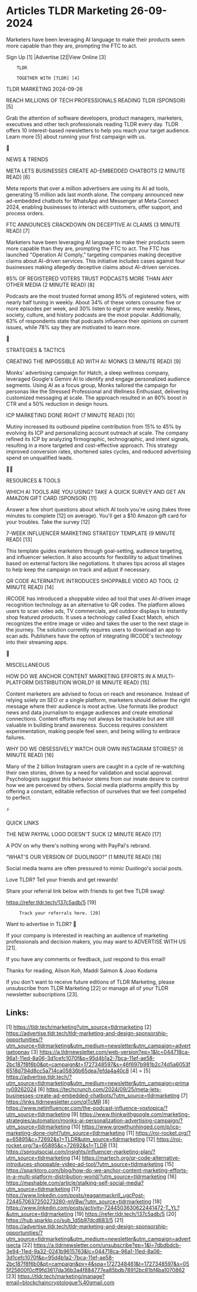 # Articles TLDR Marketing 26-09-2024

Marketers have been leveraging AI language to make their products seem
more capable than they are, prompting the FTC to act.  

 Sign Up [1] |Advertise [2]|View Online [3] 

		TLDR 

		TOGETHER WITH [TLDR] [4]

TLDR MARKETING 2024-09-26

 REACH MILLIONS OF TECH PROFESSIONALS READING TLDR (SPONSOR) [5] 

 Grab the attention of software developers, product managers,
marketers, executives and other tech professionals reading TLDR every
day. TLDR offers 10 interest-based newsletters to help you reach your
target audience. Learn more [5] about running your first campaign with
us. 

📱 

NEWS & TRENDS

 META LETS BUSINESSES CREATE AD-EMBEDDED CHATBOTS (2 MINUTE READ) [6] 

 Meta reports that over a million advertisers are using its AI ad
tools, generating 15 million ads last month alone. The company
announced new ad-embedded chatbots for WhatsApp and Messenger at Meta
Connect 2024, enabling businesses to interact with customers, offer
support, and process orders. 

 FTC ANNOUNCES CRACKDOWN ON DECEPTIVE AI CLAIMS (3 MINUTE READ) [7] 

 Marketers have been leveraging AI language to make their products
seem more capable than they are, prompting the FTC to act. The FTC has
launched "Operation AI Comply," targeting companies making deceptive
claims about AI-driven services. This initiative includes cases
against four businesses making allegedly deceptive claims about
AI-driven services. 

 85% OF REGISTERED VOTERS TRUST PODCASTS MORE THAN ANY OTHER MEDIA (2
MINUTE READ) [8] 

 Podcasts are the most trusted format among 85% of registered voters,
with nearly half tuning in weekly. About 34% of these voters consume
five or more episodes per week, and 30% listen to eight or more
weekly. News, society, culture, and history podcasts are the most
popular. Additionally, 63% of respondents state that podcasts
influence their opinions on current issues, while 78% say they are
motivated to learn more. 

🚀 

STRATEGIES & TACTICS

 CREATING THE IMPOSSIBLE AD WITH AI: MONKS (3 MINUTE READ) [9] 

 Monks' advertising campaign for Hatch, a sleep wellness company,
leveraged Google's Gemini AI to identify and engage personalized
audience segments. Using AI as a focus group, Monks tailored the
campaign for personas like the Stressed Professional and Wellness
Enthusiast, delivering customized messaging at scale. The approach
resulted in an 80% boost in CTR and a 50% reduction in design hours. 

 ICP MARKETING DONE RIGHT (7 MINUTE READ) [10] 

 Mutiny increased its outbound pipeline contribution from 15% to 45%
by evolving its ICP and personalizing account outreach at scale. The
company refined its ICP by analyzing firmographic, technographic, and
intent signals, resulting in a more targeted and cost-effective
approach. This strategy improved conversion rates, shortened sales
cycles, and reduced advertising spend on unqualified leads. 

🧑‍💻 

RESOURCES & TOOLS

 WHICH AI TOOLS ARE YOU USING? TAKE A QUICK SURVEY AND GET AN AMAZON
GIFT CARD (SPONSOR) [11] 

 Answer a few short questions about which AI tools you're using (takes
three minutes to complete [12] on average). You'll get a $10 Amazon
gift card for your troubles. Take the survey [12] 

 7-WEEK INFLUENCER MARKETING STRATEGY TEMPLATE (9 MINUTE READ) [13] 

 This template guides marketers through goal-setting, audience
targeting, and influencer selection. It also accounts for flexibility
to adjust timelines based on external factors like negotiations. It
shares tips across all stages to help keep the campaign on track and
adjust if necessary. 

 QR CODE ALTERNATIVE INTRODUCES SHOPPABLE VIDEO AD TOOL (2 MINUTE
READ) [14] 

 IRCODE has introduced a shoppable video ad tool that uses AI-driven
image recognition technology as an alternative to QR codes. The
platform allows users to scan video ads, TV commercials, and outdoor
displays to instantly shop featured products. It uses a technology
called Exact Match, which recognizes the entire image or video and
takes the user to the next stage in the journey. The solution
currently requires users to download an app to scan ads. Publishers
have the option of integrating IRCODE's technology into their
streaming apps. 

🎁 

MISCELLANEOUS

 HOW DO WE ANCHOR CONTENT MARKETING EFFORTS IN A MULTI-PLATFORM
DISTRIBUTION WORLD? (6 MINUTE READ) [15] 

 Content marketers are advised to focus on reach and resonance.
Instead of relying solely on SEO or a single platform, marketers
should deliver the right message where their audience is most active.
Use formats like product news and data journalism to engage audiences
and create emotional connections. Content efforts may not always be
trackable but are still valuable in building brand awareness. Success
requires consistent experimentation, making people feel seen, and
being willing to embrace failures. 

 WHY DO WE OBSESSIVELY WATCH OUR OWN INSTAGRAM STORIES? (6 MINUTE
READ) [16] 

 Many of the 2 billion Instagram users are caught in a cycle of
re-watching their own stories, driven by a need for validation and
social approval. Psychologists suggest this behavior stems from our
innate desire to control how we are perceived by others. Social media
platforms amplify this by offering a constant, editable reflection of
ourselves that we feel compelled to perfect. 

⚡ 

QUICK LINKS

 THE NEW PAYPAL LOGO DOESN'T SUCK (2 MINUTE READ) [17] 

 A POV on why there's nothing wrong with PayPal's rebrand. 

 “WHAT'S OUR VERSION OF DUOLINGO?” (1 MINUTE READ) [18] 

 Social media teams are often pressured to mimic Duolingo's social
posts. 

Love TLDR? Tell your friends and get rewards!

 Share your referral link below with friends to get free TLDR swag! 

 https://refer.tldr.tech/137c5adb/5 [19] 

		 Track your referrals here. [20] 

Want to advertise in TLDR? 📰

 If your company is interested in reaching an audience of marketing
professionals and decision makers, you may want to ADVERTISE WITH US
[21]. 

 If you have any comments or feedback, just respond to this email! 

Thanks for reading, 
Alison Koh, Maddi Salmon & Joao Kodama 

If you don't want to receive future editions of TLDR Marketing, please
unsubscribe from TLDR Marketing [22] or manage all of your TLDR
newsletter subscriptions [23]. 

 

Links:
------
[1] https://tldr.tech/marketing?utm_source=tldrmarketing
[2] https://advertise.tldr.tech/tldr-marketing-and-design-sponsorship-opportunities/?utm_source=tldrmarketing&utm_medium=newsletter&utm_campaign=advertisetopnav
[3] https://a.tldrnewsletter.com/web-version?ep=1&lc=044718ca-96a1-11ed-8a06-3d1cefc1070f&p=95d4b1a2-7bca-11ef-ae58-2bc187f8f6b0&pt=campaign&t=1727348597&s=46f697b981b2c74d5a6053f6518d794d8cc5a714ca05836b65dea7efda4a40c8
[4] =
[5] https://advertise.tldr.tech/?utm_source=tldrmarketing&utm_medium=newsletter&utm_campaign=primary09262024
[6] https://techcrunch.com/2024/09/25/meta-lets-businesses-create-ad-embedded-chatbots/?utm_source=tldrmarketing
[7] https://links.tldrnewsletter.com/qlTcMR
[8] https://www.netinfluencer.com/the-podcast-influence-voxtopica/?utm_source=tldrmarketing
[9] https://www.thinkwithgoogle.com/marketing-strategies/automation/monks-ai-personalization-advertising-campaign/?utm_source=tldrmarketing
[10] https://www.growthunhinged.com/p/icp-marketing-done-right?utm_source=tldrmarketing
[11] https://roi-rocket.org/?a=65895&c=72692&s1=TLDR&utm_source=tldrmarketing
[12] https://roi-rocket.org/?a=65895&c=72692&s1=TLDR
[13] https://sproutsocial.com/insights/influencer-marketing-plan/?utm_source=tldrmarketing
[14] https://martech.org/qr-code-alternative-introduces-shoppable-video-ad-tool/?utm_source=tldrmarketing
[15] https://sparktoro.com/blog/how-do-we-anchor-content-marketing-efforts-in-a-multi-platform-distribution-world/?utm_source=tldrmarketing
[16] https://mashable.com/article/stalking-self-social-media?utm_source=tldrmarketing
[17] https://www.linkedin.com/posts/reaganmackrill_ugcPost-7244570637250273280-mVBw/?utm_source=tldrmarketing
[18] https://www.linkedin.com/posts/activity-7244503630622441472-T_YL?&utm_source=tldrmarketing
[19] https://refer.tldr.tech/137c5adb/5
[20] https://hub.sparklp.co/sub_1d5b97dcd683/5
[21] https://advertise.tldr.tech/tldr-marketing-and-design-sponsorship-opportunities/?utm_source=tldrmarketing&utm_medium=newsletter&utm_campaign=advertisecta
[22] https://a.tldrnewsletter.com/unsubscribe?ep=1&l=7dbdbdcb-3e94-11ed-9a32-0241b9615763&lc=044718ca-96a1-11ed-8a06-3d1cefc1070f&p=95d4b1a2-7bca-11ef-ae58-2bc187f8f6b0&pt=campaign&pv=4&spa=1727348461&t=1727348597&s=055f25600f0cff9fd3617da36b3a4f884777ea85bdb78912bc81bf4ba1070862
[23] https://tldr.tech/marketing/manage?email=blockchaincryptologue%40gmail.com